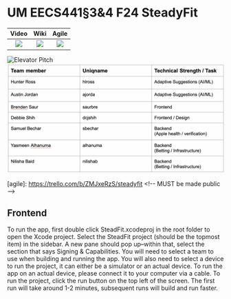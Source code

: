 # UM EECS441§3&4 F24 SteadyFit

| Video  |  Wiki |  Agile |
|:-----:|:-----:|:--------:|
|[<img src="https://eecs441.eecs.umich.edu/img/admin/video.png">][video]|[<img src="https://eecs441.eecs.umich.edu/img/admin/wiki.png">][wiki]|[<img src="https://eecs441.eecs.umich.edu/img/admin/trello.png">](https://trello.com/b/ZMJxeRzS/steadyfit)|

![Elevator Pitch]([https://raw.githubusercontent.com/samuelbv9/SteadyFit/main/.github/images/steadyfit_pitch.png](https://github.com/samuelbv9/SteadyFit/blob/eea1d2c860deb85949d829cb28870ee7ea04b932/.github/images/steadyfit_pitch.png)) 
![Team](https://github.com/samuelbv9/SteadyFit/blob/839885f219054f98707dc0e4c5c009f83f158f2b/.github/images/steadyfit_team.png)

[video]: TODO
[wiki]: https://github.com/samuelbv9/SteadyFit/wiki
[agile]: https://trello.com/b/ZMJxeRzS/steadyfit <!-- MUST be made public –>

## Frontend 
To run the app, first double click SteadFit.xcodeproj in the root folder to open the Xcode project. Select the SteadFit project (should be the topmost item) in the sidebar. A new pane should pop up–within that, select the section that says Signing & Capabilities. You will need to select a team to use when building and running the app. You will also need to select a device to run the project, it can either be a simulator or an actual device. To run the app on an actual device, please connect it to your computer via a cable. To run the project, click the run button on the top left of the screen. The first run will take around 1-2 minutes, subsequent runs will build and run faster. 
